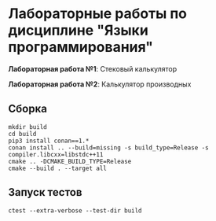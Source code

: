 # Лабораторные работы по дисциплине "Языки программирования"

**Лабораторная работа №1**: Стековый калькулятор

**Лабораторная работа №2**: Калькулятор производных

## Сборка
```
mkdir build
cd build
pip3 install conan==1.*
conan install .. --build=missing -s build_type=Release -s compiler.libcxx=libstdc++11
cmake .. -DCMAKE_BUILD_TYPE=Release
cmake --build . --target all
```

## Запуск тестов
```
ctest --extra-verbose --test-dir build
```

